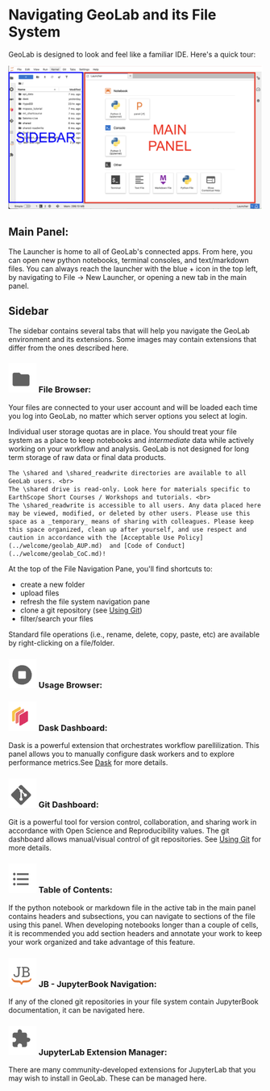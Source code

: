 # Navigating GeoLab and its File System

GeoLab is designed to look and feel like a familiar IDE. Here's a quick tour:

![Landing](../img/geolab_nav.png)


## Main Panel:
The Launcher is home to all of GeoLab's connected apps. From here, you can open new python notebooks, terminal consoles, and text/markdown files. 
You can always reach the launcher with the blue + icon in the top left, by navigating to File -> New Launcher, or opening a new tab in the main panel. 

## Sidebar
The sidebar contains several tabs that will help you navigate the GeoLab environment and its extensions. Some images may contain extensions that differ from the ones described here. 

### ![folder](../img/folder.png) File Browser:
Your files are connected to your user account and will be loaded each time you log into GeoLab, no matter which server options you select at login.

Individual user storage quotas are in place. You should treat your file system as a place to keep notebooks and _intermediate_ data while actively working on your workflow and analysis. GeoLab is not designed for long term storage of raw data or final data products.

```{note}
The \shared and \shared_readwrite directories are available to all GeoLab users. <br>
The \shared drive is read-only. Look here for materials specific to EarthScope Short Courses / Workshops and tutorials. <br>
The \shared_readwrite is accessible to all users. Any data placed here may be viewed, modified, or deleted by other users. Please use this space as a _temporary_ means of sharing with colleagues. Please keep this space organized, clean up after yourself, and use respect and caution in accordance with the [Acceptable Use Policy](../welcome/geolab_AUP.md)  and [Code of Conduct](../welcome/geolab_CoC.md)! 
```

At the top of the File Navigation Pane, you'll find shortcuts to:
- create a new folder
- upload files
- refresh the file system navigation pane
- clone a git repository (see [Using Git](./using_git.md))
- filter/search your files

Standard file operations (i.e., rename, delete, copy, paste, etc) are available by right-clicking on a file/folder. 

### ![usage](../img/usage_monitor.png) Usage Browser:

### ![dask](../img/dask_icon.png) Dask Dashboard:
Dask is a powerful extension that orchestrates workflow parellilization. This panel allows you to manually configure dask workers and to explore performance metrics.See [Dask](../advanced_topics/dask.md) for more details.

### ![git](../img/git_icon.png) Git Dashboard:
Git is a powerful tool for version control, collaboration, and sharing work in accordance with Open Science and Reproducibility values. 
The git dashboard allows manual/visual control of git repositories. 
See [Using Git](./using_git.md) for more details.

### ![toc](../img/toc_icon.png) Table of Contents:
If the python notebook or markdown file in the active tab in the main panel contains headers and subsections, you can navigate to sections of the file using this panel.
When developing notebooks longer than a couple of cells, it is recommended you add section headers and annotate your work to keep your work organized and take advantage of this feature. 

### ![jb](../img/jb_icon.png) JB - JupyterBook Navigation:
If any of the cloned git repositories in your file system contain JupyterBook documentation, it can be navigated here. 

### ![extension](../img/extension_icon.png) JupyterLab Extension Manager:
There are many community-developed extensions for JupyterLab that you may wish to install in GeoLab. These can be managed here. 
